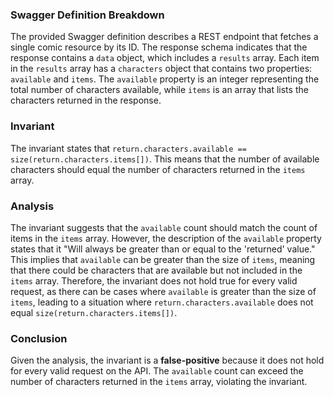 ### Swagger Definition Breakdown
The provided Swagger definition describes a REST endpoint that fetches a single comic resource by its ID. The response schema indicates that the response contains a `data` object, which includes a `results` array. Each item in the `results` array has a `characters` object that contains two properties: `available` and `items`. The `available` property is an integer representing the total number of characters available, while `items` is an array that lists the characters returned in the response.

### Invariant
The invariant states that `return.characters.available == size(return.characters.items[])`. This means that the number of available characters should equal the number of characters returned in the `items` array.

### Analysis
The invariant suggests that the `available` count should match the count of items in the `items` array. However, the description of the `available` property states that it "Will always be greater than or equal to the 'returned' value." This implies that `available` can be greater than the size of `items`, meaning that there could be characters that are available but not included in the `items` array. Therefore, the invariant does not hold true for every valid request, as there can be cases where `available` is greater than the size of `items`, leading to a situation where `return.characters.available` does not equal `size(return.characters.items[])`.

### Conclusion
Given the analysis, the invariant is a **false-positive** because it does not hold for every valid request on the API. The `available` count can exceed the number of characters returned in the `items` array, violating the invariant.
